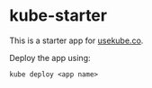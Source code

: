 # kube-starter

This is a starter app for [usekube.co](https://usekube.co).

Deploy the app using:

```
kube deploy <app name>
```